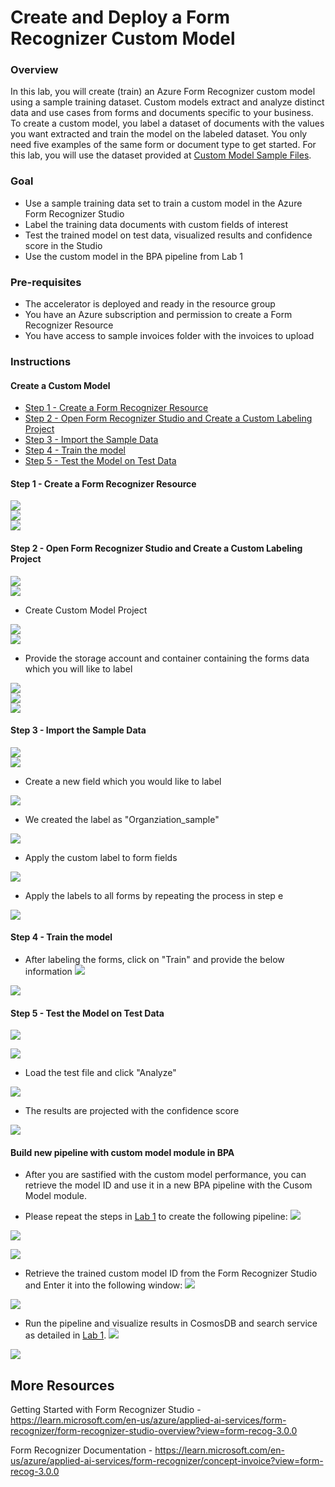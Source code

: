 # Create and Deploy a Form Recognizer Custom Model

### Overview
In this lab, you will create (train) an Azure Form Recognizer custom model using a sample training dataset. Custom models extract and analyze distinct data and use cases from forms and documents specific to your business. To create a custom model, you label a dataset of documents with the values you want extracted and train the model on the labeled dataset. You only need five examples of the same form or document type to get started. For this lab, you will use the dataset provided at [Custom Model Sample Files](/SampleInvoices/Custom%20Model%20Sample).


### Goal
* Use a sample training data set to train a custom model in the Azure Form Recognizer Studio
* Label the training data documents with custom fields of interest 
* Test the trained model on test data, visualized results and confidence score in the Studio
* Use the custom model in the BPA pipeline from Lab 1 


### Pre-requisites
* The accelerator is deployed and ready in the resource group
* You have an Azure subscription and permission to create a Form Recognizer Resource
* You have access to sample invoices folder with the invoices to upload


### Instructions

#### Create a Custom Model  
- [Step 1 - Create a Form Recognizer Resource](#step-1---create-a-form-recognizer-resource)  
- [Step 2 - Open Form Recognizer Studio and Create a Custom Labeling Project ](#step-2---open-form-recognizer-studio-and-create-a-custom-labeling-project)  
- [Step 3 - Import the Sample Data](#step-3---import-the-sample-data)  
- [Step 4 - Train the model](#step-4---train-the-model)  
- [Step 5 - Test the Model on Test Data](#step-5---test-the-model-on-test-data)   

#### Step 1 - Create a Form Recognizer Resource  
![](images/step1a-create-form-rec-resource.png)  
![](images/step1b-create-form-rec-resource.png)  
![](images/step1c-create-form-rec-resource.png)  

#### Step 2 - Open Form Recognizer Studio and Create a Custom Labeling Project 

![](images/step2a-Create-custom-labeling-project.png)  
![](images/step2b-Create-custom-labeling-project.png)  

- Create Custom Model Project  

![](images/step2c-Create-custom-labeling-project.png)  
![](images/step2d-Create-custom-labeling-project.png)  

- Provide the storage account and container containing the forms data which you will like to label  

![](images/step2e-Create-custom-labeling-project.png)  
![](images/step2f-Create-custom-labeling-project.png)  
![](images/step2g-Create-custom-labeling-project.png)  

#### Step 3 - Import the Sample Data  

![](images/step3a-import-sample-data.png)  
![](images/step3b-import-sample-data.png)  

- Create a new field which you would like to label  

![](images/step3c-import-sample-data.png)  

- We created the label as "Organziation_sample"  

![](images/step3d-import-sample-data.png)  

- Apply the custom label to form fields  

![](images/step3e-import-sample-data.png)  
- Apply the labels to all forms by repeating the process in step e  

![](images/step3f-import-sample-data.png)  

#### Step 4 - Train the model 

- After labeling the forms, click on "Train" and provide the below information
![](images/step4a-train-the-model.png)  

![](images/step4b-train-the-model.png)  

#### Step 5 - Test the Model on Test Data

![](images/step5a-test-the-model.png)  

![](images/step5b-test-the-model.png)  
- Load the test file and click "Analyze"  

![](images/step5c-test-the-model.png)  

- The results are projected with the confidence score  

![](images/step5d-test-the-model.png)  


#### Build new pipeline with custom model module in BPA  

- After you are sastified with the custom model performance, you can retrieve the model ID and use it in a new BPA pipeline with the Cusom Model module.

- Please repeat the steps in [Lab 1](/lab_instructions/lab_1.md) to create the following pipeline:
![](images/step6a-deploy-custom-model.png) 

![](images/step6b-deploy-custom-model.png) 

![](images/step6c-deploy-custom-model.png) 

- Retrieve the trained custom model ID from the Form Recognizer Studio and Enter it into the following window:
![](images/step6d-deploy-custom-model.png) 

![](images/step6e-deploy-custom-model.png) 

- Run the pipeline and visualize results in CosmosDB and search service as detailed in [Lab 1](/lab_instructions/lab_1.md).
![](images/step6f-deploy-custom-model.png) 

![](images/step6g-deploy-custom-model.png) 

## More Resources  

Getting Started with Form Recognizer Studio - https://learn.microsoft.com/en-us/azure/applied-ai-services/form-recognizer/form-recognizer-studio-overview?view=form-recog-3.0.0  

Form Recognizer Documentation - https://learn.microsoft.com/en-us/azure/applied-ai-services/form-recognizer/concept-invoice?view=form-recog-3.0.0
